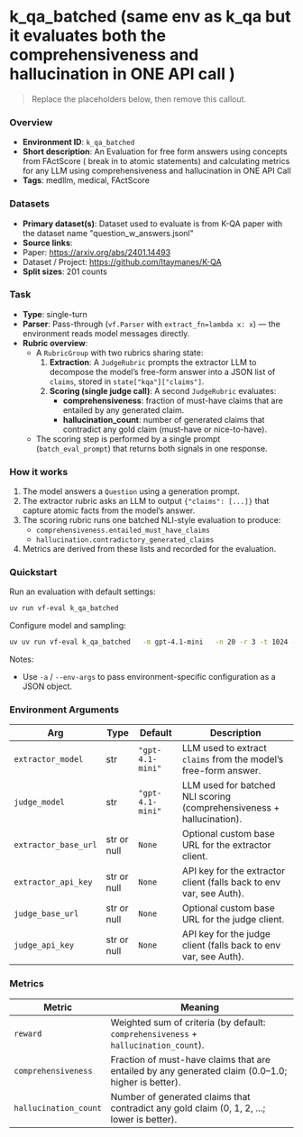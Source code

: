 # k_qa_batched (same env as k_qa but it evaluates both the comprehensiveness and hallucination in ONE API call )

> Replace the placeholders below, then remove this callout.

### Overview
- **Environment ID**: `k_qa_batched`
- **Short description**: An Evaluation for free form answers using concepts from FActScore ( break in to atomic statements) and calculating metrics for any LLM using comprehensiveness and hallucination in ONE API Call
- **Tags**: medllm, medical, FActScore

### Datasets
- **Primary dataset(s)**: Dataset used to evaluate is from K-QA paper with the dataset name "question_w_answers.jsonl"
- **Source links**: 
 - Paper: https://arxiv.org/abs/2401.14493
 - Dataset / Project: https://github.com/Itaymanes/K-QA
- **Split sizes**: 201 counts

### Task
- **Type**: single-turn
- **Parser**: Pass-through (`vf.Parser` with `extract_fn=lambda x: x`) — the environment reads model messages directly.
- **Rubric overview**:
  - A `RubricGroup` with two rubrics sharing state:
    1) **Extraction**: A `JudgeRubric` prompts the extractor LLM to decompose the model’s free-form answer into a JSON list of `claims`, stored in `state["kqa"]["claims"]`.
    2) **Scoring (single judge call)**: A second `JudgeRubric` evaluates:
       - **comprehensiveness**: fraction of must-have claims that are entailed by any generated claim.
       - **hallucination_count**: number of generated claims that contradict any gold claim (must-have or nice-to-have).
  - The scoring step is performed by a single prompt (`batch_eval_prompt`) that returns both signals in one response.


### How it works
1. The model answers a `Question` using a generation prompt.
2. The extractor rubric asks an LLM to output `{"claims": [...]}` that capture atomic facts from the model’s answer.
3. The scoring rubric runs one batched NLI-style evaluation to produce:
   - `comprehensiveness.entailed_must_have_claims`
   - `hallucination.contradictory_generated_claims`
4. Metrics are derived from these lists and recorded for the evaluation.

### Quickstart
Run an evaluation with default settings:

```bash
uv run vf-eval k_qa_batched
```

Configure model and sampling:

```bash
uv uv run vf-eval k_qa_batched   -m gpt-4.1-mini   -n 20 -r 3 -t 1024 -T 0.7   -a '{"key": "value"}'  # env-specific args as JSON
```

Notes:
- Use `-a` / `--env-args` to pass environment-specific configuration as a JSON object.

### Environment Arguments
| Arg | Type | Default | Description |
| --- | ---- | ------- | ----------- |
| `extractor_model` | str | `"gpt-4.1-mini"` | LLM used to extract `claims` from the model’s free-form answer. |
| `judge_model` | str | `"gpt-4.1-mini"` | LLM used for batched NLI scoring (comprehensiveness + hallucination). |
| `extractor_base_url` | str or null | `None` | Optional custom base URL for the extractor client. |
| `extractor_api_key` | str or null | `None` | API key for the extractor client (falls back to env var, see Auth). |
| `judge_base_url` | str or null | `None` | Optional custom base URL for the judge client. |
| `judge_api_key` | str or null | `None` | API key for the judge client (falls back to env var, see Auth). |



### Metrics
| Metric | Meaning |
| ------ | ------- |
| `reward` | Weighted sum of criteria (by default: `comprehensiveness` + `hallucination_count`). |
| `comprehensiveness` | Fraction of must-have claims that are entailed by any generated claim (0.0–1.0; higher is better). |
| `hallucination_count` | Number of generated claims that contradict any gold claim (0, 1, 2, ...; lower is better). |


